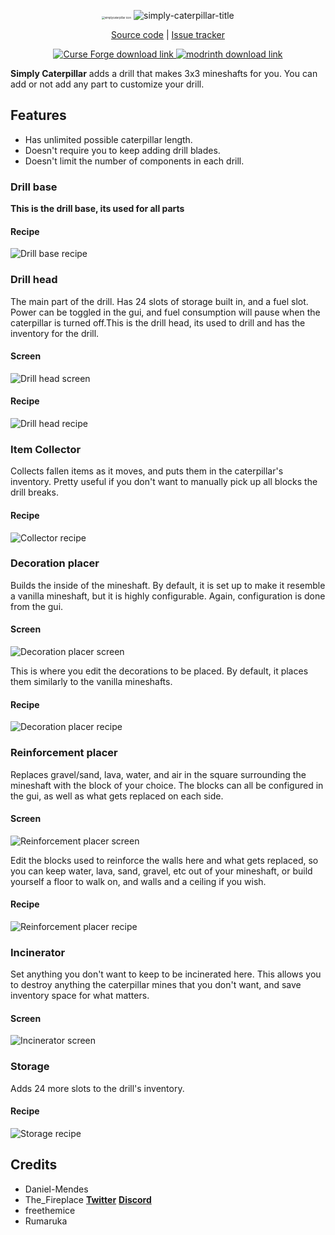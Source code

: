 <p align="center">
	<img src="https://raw.githubusercontent.com/Daniel-Mendes/Simply-Caterpillar/feature/1.19/.github/sources/simplycaterpillar.png" alt="simplycaterpillar icon" style="zoom:30%;" />
	<img src="https://raw.githubusercontent.com/Daniel-Mendes/Simply-Caterpillar/feature/1.19/.github/sources/simply-caterpillar-title.png" alt="simply-caterpillar-title" />
</p>

<p align="center">
	<a href="https://github.com/The-Fireplace-Minecraft-Mods/Simply-Caterpillar">Source code</a>
    |
   	<a href="https://github.com/The-Fireplace-Minecraft-Mods/Simply-Caterpillar/issues">Issue tracker</a>
</p>

<p align="center">
    <a href="https://minecraft.curseforge.com/projects/simply-caterpillar">
		<img src="https://raw.githubusercontent.com/Daniel-Mendes/Simply-Caterpillar/feature/1.19/.github/sources/curseforge-badge.png" alt="Curse Forge download link" />
	</a>
    <a href="https://modrinth.com/mod/simply-caterpillar">
        <img src="https://raw.githubusercontent.com/Daniel-Mendes/Simply-Caterpillar/feature/1.19/.github/sources/modrinth-badge.png" alt="modrinth download link" />
	</a>
</p>

**Simply Caterpillar** adds a drill that makes 3x3 mineshafts for you. You can add or not add any part to customize your drill.

## Features

- Has unlimited possible caterpillar length.
- Doesn't require you to keep adding drill blades.
- Doesn't limit the number of components in each drill.

### Drill base

**This is the drill base, its used for all parts**

#### Recipe

![Drill base recipe](https://raw.githubusercontent.com/Daniel-Mendes/Simply-Caterpillar/feature/1.19/.github/sources/recipe-drill_base.png)

### Drill head

The main part of the drill. Has 24 slots of storage built in, and a fuel slot. Power can be toggled in the gui, and fuel consumption will pause when the caterpillar is turned off.This is the drill head, its used to drill and has the inventory for the drill.

#### Screen

![Drill head screen](https://raw.githubusercontent.com/Daniel-Mendes/Simply-Caterpillar/feature/1.19/.github/sources/screen-drill_head.png)

#### Recipe

![Drill head recipe](https://raw.githubusercontent.com/Daniel-Mendes/Simply-Caterpillar/feature/1.19/.github/sources/recipe-drill_head.png)

### Item Collector

Collects fallen items as it moves, and puts them in the caterpillar's inventory. Pretty useful if you don't want to manually pick up all blocks the drill breaks.

#### Recipe

![Collector recipe](https://raw.githubusercontent.com/Daniel-Mendes/Simply-Caterpillar/feature/1.19/.github/sources/recipe-collector.png)

### Decoration placer

Builds the inside of the mineshaft. By default, it is set up to make it resemble a vanilla mineshaft, but it is highly configurable. Again, configuration is done from the gui.

#### Screen

![Decoration placer screen](https://raw.githubusercontent.com/Daniel-Mendes/Simply-Caterpillar/feature/1.19/.github/sources/screen-decoration.png)

This is where you edit the decorations to be placed. By default, it places them similarly to the vanilla mineshafts.

#### Recipe

![Decoration placer recipe](https://raw.githubusercontent.com/Daniel-Mendes/Simply-Caterpillar/feature/1.19/.github/sources/recipe-decoration.png)

### Reinforcement placer

Replaces gravel/sand, lava, water, and air in the square surrounding the mineshaft with the block of your choice. The blocks can all be configured in the gui, as well as what gets replaced on each side.

#### Screen

![Reinforcement placer screen](https://raw.githubusercontent.com/Daniel-Mendes/Simply-Caterpillar/feature/1.19/.github/sources/screen-reinforcement.png)

Edit the blocks used to reinforce the walls here and what gets replaced, so you can keep water, lava, sand, gravel, etc out of your mineshaft, or build yourself a floor to walk on, and walls and a ceiling if you wish.

#### Recipe

![Reinforcement placer recipe](https://raw.githubusercontent.com/Daniel-Mendes/Simply-Caterpillar/feature/1.19/.github/sources/recipe-reinforcement.png)

### Incinerator

Set anything you don't want to keep to be incinerated here. This allows you to destroy anything the caterpillar mines that you don't want, and save inventory space for what matters.

#### Screen

![Incinerator screen](https://raw.githubusercontent.com/Daniel-Mendes/Simply-Caterpillar/feature/1.19/.github/sources/screen-incinerator.png)

### Storage

Adds 24 more slots to the drill's inventory.

#### Recipe

![Storage recipe](https://raw.githubusercontent.com/Daniel-Mendes/Simply-Caterpillar/feature/1.19/.github/sources/recipe-storage.png)

## Credits

- Daniel-Mendes
- The_Fireplace **[Twitter](https://twitter.com/The_FireplaceMC)** **[Discord](https://discord.gg/CJ6pNEk)**
- freethemice
- Rumaruka
